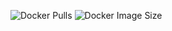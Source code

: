 ![Docker Pulls](https://img.shields.io/docker/pulls/wafy80/acestream)
![Docker Image Size](https://img.shields.io/docker/image-size/wafy80/acestream)

